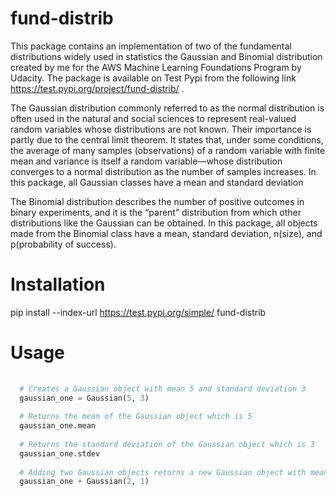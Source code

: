 # fund-distrib

This package contains an implementation of two of the fundamental distributions widely used in statistics the Gaussian and Binomial distribution created by me for the AWS Machine Learning Foundations Program by Udacity. The package is available on Test Pypi from the following link https://test.pypi.org/project/fund-distrib/ .

The Gaussian distribution commonly referred to as the normal distribution is often used in the natural and social sciences to represent real-valued random variables whose distributions are not known. Their importance is partly due to the central limit theorem. It states that, under some conditions, the average of many samples (observations) of a random variable with finite mean and variance is itself a random variable—whose distribution converges to a normal distribution as the number of samples increases. In this package, all Gaussian classes have a mean and standard deviation

The Binomial distribution describes the number of positive outcomes in binary experiments, and it is the “parent” distribution from which other distributions like the Gaussian can be obtained. In this package, all objects made from the Binomial class have a mean, standard deviation, n(size), and p(probability of success).

# Installation

pip install --index-url https://test.pypi.org/simple/ fund-distrib

# Usage

```python
  
  # Creates a Gaussian object with mean 5 and standard deviation 3
  gaussian_one = Gaussian(5, 3)
  
  # Returns the mean of the Gaussian object which is 5
  gaussian_one.mean
  
  # Returns the standard deviation of the Gaussian object which is 3
  gaussian_one.stdev
  
  # Adding two Gaussian objects returns a new Gaussian object with mean 7 and standard deviation of 3.16
  gaussian_one + Gaussian(2, 1)
  
```

